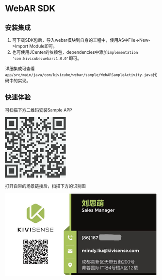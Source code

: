 WebAR SDK
=========

## 安装集成

1. 可下载SDK包后，导入webar模块到自身的工程中，使用AS中File->New->Import Module即可。
2. 也可使用JCenter的依赖包，dependencies中添加`implementation 'com.kivicube:webar:1.0.0'`即可。

详细集成可查看`app/src/main/java/com/kivicube/webar/sample/WebARSampleActivity.java`代码中的实现。

## 快速体验

可扫描下方二维码安装Sample APP

![安装二维码](./qrcode.png)

打开自带的场景链接后，扫描下方的识别图

![识别图](./marker.jpg)